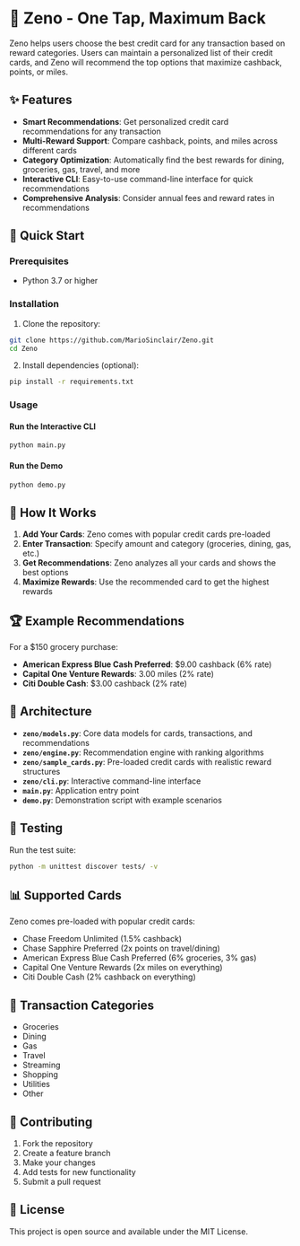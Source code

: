 # 🎯 Zeno - One Tap, Maximum Back

Zeno helps users choose the best credit card for any transaction based on reward categories. Users can maintain a personalized list of their credit cards, and Zeno will recommend the top options that maximize cashback, points, or miles.

## ✨ Features

- **Smart Recommendations**: Get personalized credit card recommendations for any transaction
- **Multi-Reward Support**: Compare cashback, points, and miles across different cards
- **Category Optimization**: Automatically find the best rewards for dining, groceries, gas, travel, and more  
- **Interactive CLI**: Easy-to-use command-line interface for quick recommendations
- **Comprehensive Analysis**: Consider annual fees and reward rates in recommendations

## 🚀 Quick Start

### Prerequisites
- Python 3.7 or higher

### Installation
1. Clone the repository:
```bash
git clone https://github.com/MarioSinclair/Zeno.git
cd Zeno
```

2. Install dependencies (optional):
```bash
pip install -r requirements.txt
```

### Usage

#### Run the Interactive CLI
```bash
python main.py
```

#### Run the Demo
```bash
python demo.py
```

## 📱 How It Works

1. **Add Your Cards**: Zeno comes with popular credit cards pre-loaded
2. **Enter Transaction**: Specify amount and category (groceries, dining, gas, etc.)
3. **Get Recommendations**: Zeno analyzes all your cards and shows the best options
4. **Maximize Rewards**: Use the recommended card to get the highest rewards

## 🏆 Example Recommendations

For a $150 grocery purchase:
- **American Express Blue Cash Preferred**: $9.00 cashback (6% rate)
- **Capital One Venture Rewards**: 3.00 miles (2% rate)  
- **Citi Double Cash**: $3.00 cashback (2% rate)

## 🔧 Architecture

- **`zeno/models.py`**: Core data models for cards, transactions, and recommendations
- **`zeno/engine.py`**: Recommendation engine with ranking algorithms
- **`zeno/sample_cards.py`**: Pre-loaded credit cards with realistic reward structures
- **`zeno/cli.py`**: Interactive command-line interface
- **`main.py`**: Application entry point
- **`demo.py`**: Demonstration script with example scenarios

## 🧪 Testing

Run the test suite:
```bash
python -m unittest discover tests/ -v
```

## 📊 Supported Cards

Zeno comes pre-loaded with popular credit cards:
- Chase Freedom Unlimited (1.5% cashback)
- Chase Sapphire Preferred (2x points on travel/dining)
- American Express Blue Cash Preferred (6% groceries, 3% gas)
- Capital One Venture Rewards (2x miles on everything)
- Citi Double Cash (2% cashback on everything)

## 🎯 Transaction Categories

- Groceries
- Dining  
- Gas
- Travel
- Streaming
- Shopping
- Utilities
- Other

## 🤝 Contributing

1. Fork the repository
2. Create a feature branch
3. Make your changes
4. Add tests for new functionality
5. Submit a pull request

## 📄 License

This project is open source and available under the MIT License.
